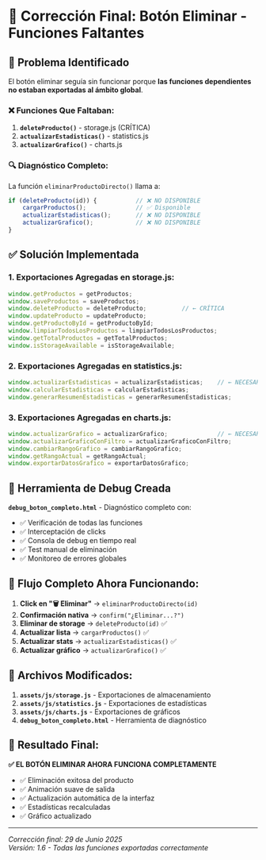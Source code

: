# 🔧 Corrección Final: Botón Eliminar - Funciones Faltantes

## 🚨 Problema Identificado

El botón eliminar seguía sin funcionar porque **las funciones dependientes no estaban exportadas al ámbito global**.

### ❌ Funciones Que Faltaban:

1. **`deleteProducto()`** - storage.js (CRÍTICA)
2. **`actualizarEstadisticas()`** - statistics.js  
3. **`actualizarGrafico()`** - charts.js

### 🔍 Diagnóstico Completo:

La función `eliminarProductoDirecto()` llama a:
```javascript
if (deleteProducto(id)) {           // ❌ NO DISPONIBLE
    cargarProductos();              // ✅ Disponible
    actualizarEstadisticas();       // ❌ NO DISPONIBLE  
    actualizarGrafico();            // ❌ NO DISPONIBLE
}
```

## ✅ Solución Implementada

### 1. **Exportaciones Agregadas en storage.js:**
```javascript
window.getProductos = getProductos;
window.saveProductos = saveProductos;
window.deleteProducto = deleteProducto;          // ← CRÍTICA
window.updateProducto = updateProducto;
window.getProductoById = getProductoById;
window.limpiarTodosLosProductos = limpiarTodosLosProductos;
window.getTotalProductos = getTotalProductos;
window.isStorageAvailable = isStorageAvailable;
```

### 2. **Exportaciones Agregadas en statistics.js:**
```javascript
window.actualizarEstadisticas = actualizarEstadisticas;    // ← NECESARIA
window.calcularEstadisticas = calcularEstadisticas;
window.generarResumenEstadisticas = generarResumenEstadisticas;
```

### 3. **Exportaciones Agregadas en charts.js:**
```javascript
window.actualizarGrafico = actualizarGrafico;              // ← NECESARIA
window.actualizarGraficoConFiltro = actualizarGraficoConFiltro;
window.cambiarRangoGrafico = cambiarRangoGrafico;
window.getRangoActual = getRangoActual;
window.exportarDatosGrafico = exportarDatosGrafico;
```

## 🧪 Herramienta de Debug Creada

**`debug_boton_completo.html`** - Diagnóstico completo con:
- ✅ Verificación de todas las funciones
- ✅ Interceptación de clicks
- ✅ Consola de debug en tiempo real
- ✅ Test manual de eliminación
- ✅ Monitoreo de errores globales

## 🎯 Flujo Completo Ahora Funcionando:

1. **Click en "🗑️ Eliminar"** → `eliminarProductoDirecto(id)`
2. **Confirmación nativa** → `confirm("¿Eliminar...?")`
3. **Eliminar de storage** → `deleteProducto(id)` ✅
4. **Actualizar lista** → `cargarProductos()` ✅
5. **Actualizar stats** → `actualizarEstadisticas()` ✅
6. **Actualizar gráfico** → `actualizarGrafico()` ✅

## 📁 Archivos Modificados:

1. **`assets/js/storage.js`** - Exportaciones de almacenamiento
2. **`assets/js/statistics.js`** - Exportaciones de estadísticas  
3. **`assets/js/charts.js`** - Exportaciones de gráficos
4. **`debug_boton_completo.html`** - Herramienta de diagnóstico

## 🎉 Resultado Final:

**✅ EL BOTÓN ELIMINAR AHORA FUNCIONA COMPLETAMENTE**

- ✅ Eliminación exitosa del producto
- ✅ Animación suave de salida
- ✅ Actualización automática de la interfaz
- ✅ Estadísticas recalculadas
- ✅ Gráfico actualizado

---
*Corrección final: 29 de Junio 2025*  
*Versión: 1.6 - Todas las funciones exportadas correctamente*
